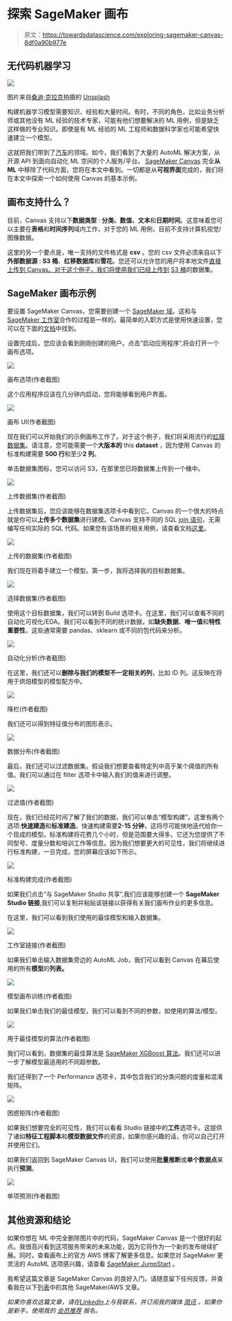 # 探索 SageMaker 画布

> 原文：<https://towardsdatascience.com/exploring-sagemaker-canvas-8df0a90b977e>

## 无代码机器学习

![](img/ca23740b0eec3cc8b71181ffa5b36e3c.png)

图片来自[桑迪·克拉克](https://unsplash.com/@honeypoppet)拍摄的 [Unsplash](https://unsplash.com/photos/0JPMHlHKos0)

构建机器学习模型需要知识、经验和大量时间。有时，不同的角色，比如业务分析师或其他没有 ML 经验的技术专家，可能有他们想要解决的 ML 用例，但是缺乏这样做的专业知识。即使是有 ML 经验的 ML 工程师和数据科学家也可能希望快速建立一个模型。

这就把我们带到了[汽车](https://www.automl.org/automl/)的领域。如今，我们看到了大量的 AutoML 解决方案，从开源 API 到面向自动化 ML 空间的个人服务/平台。 [SageMaker Canvas](https://aws.amazon.com/sagemaker/canvas/) 完全**从 ML** 中移除了代码方面，您将在本文中看到。一切都是从**可视界面**完成的，我们将在本文中探索一个如何使用 Canvas 的基本示例。

## 画布支持什么？

目前，Canvas 支持以下**数据类型** : **分类、数值、文本**和**日期时间**。这意味着您可以主要在**表格**和**时间序列**域内工作，对于您的 ML 用例，目前不支持计算机视觉/图像数据。

这里的另一个要点是，唯一支持的文件格式是 **csv** 。您的 csv 文件必须来自以下**外部数据源** : **S3 桶**、**红移数据库**和**雪花**。您还可以允许您的用户将本地文件[直接上传到 Canvas。对于这个例子，我们将使用我们已经上传到](https://docs.aws.amazon.com/sagemaker/latest/dg/canvas-set-up-local-upload.html) [S3 桶](https://docs.aws.amazon.com/AmazonS3/latest/userguide/UsingBucket.html)的数据集。

## SageMaker 画布示例

要设置 SageMaker Canvas，您需要创建一个 [SageMaker 域](https://docs.aws.amazon.com/sagemaker/latest/dg/gs-studio-onboard.html)。这和与 [SageMaker 工作室](https://aws.amazon.com/sagemaker/studio/)合作的过程是一样的。最简单的入职方式是使用快速设置，您可以在下面的[文档](https://docs.aws.amazon.com/sagemaker/latest/dg/onboard-quick-start.html)中找到。

设置完成后，您应该会看到刚刚创建的用户。点击“启动应用程序”,将会打开一个画布选项。

![](img/96236841a85c2d17575ed39eb29e8a2c.png)

画布选项(作者截图)

这个应用程序应该在几分钟内启动，您将能够看到用户界面。

![](img/8c94b82eb99804363e67d59336bcb6fe.png)

画布 UI(作者截图)

现在我们可以开始我们的示例画布工作了。对于这个例子，我们将采用流行的[虹膜数据集](https://archive.ics.uci.edu/ml/datasets/iris)。请注意，您可能需要一个**大版本的** this **dataset** ，因为使用 Canvas 的标准构建需要 **500 行**和至少**2 列**。

单击数据集图标，您可以访问 S3，在那里您已将数据集上传到一个桶中。

![](img/46e0b208bb59df8e7b9c4001f7e27861.png)

上传数据集(作者截图)

上传数据集后，您应该能够在数据集选项卡中看到它。Canvas 的一个很大的特点就是你可以**上传多个数据集**进行建模。Canvas 支持不同的 SQL [join 语句](https://docs.aws.amazon.com/sagemaker/latest/dg/canvas-joining-data.html)，无需编写任何实际的 SQL 代码。如果您有该场景的相关用例，请查看文档[这里](https://docs.aws.amazon.com/sagemaker/latest/dg/canvas-joining-data.html)。

![](img/ff25c51f7aaa1db9630d5067e0e291e1.png)

上传的数据集(作者截图)

我们现在将着手建立一个模型。第一步，我将选择我的目标数据集。

![](img/d0a5830b23d5fc3f411ae7f57fc760a4.png)

选择数据集(作者截图)

使用这个目标数据集，我们可以转到 Build 选项卡。在这里，我们可以查看不同的自动化可视化/EDA。我们可以看到不同的统计数据，如**缺失数据**、**唯一值**和**特性重要性**，这些通常需要 pandas、sklearn 或不同的包代码来分析。

![](img/f80621dd5452d542e5140f1a59579950.png)

自动化分析(作者截图)

在这里，我们还可以**删除与我们的模型不一定相关的列**，比如 ID 列。这反映在将用于烘焙模型的模型配方中。

![](img/116afa46da7a90aac6758ed4b6b68140.png)

降栏(作者截图)

我们还可以得到特征值分布的图形表示。

![](img/36a6b829afb7f8f6e25cd3a11af5b300.png)

数据分布(作者截图)

最后，我们还可以过滤数据集。假设我们想要查看特定列中高于某个阈值的所有值。我们可以通过在 filter 选项卡中输入我们的值来进行调整。

![](img/e610e8a0130a66c763dfc09980c471f8.png)

过滤值(作者截图)

现在，我们已经花时间了解了我们的数据，我们可以单击“模型构建”。这里有两个选项:**快速建造**和**标准建造**。快速构建需要**2-15 分钟**，这将尽可能快地迭代给你一个现成的模型。标准构建将花费几个小时，但是范围要大得多。它还为您提供了不同型号、度量分数和培训工作等信息。因为我们想要更大的可见性，我们将继续进行标准构建，一旦完成，您的屏幕应该如下所示。

![](img/046ee5884c95294955f6954ab785d43c.png)

标准构建完成(作者截图)

如果我们点击“与 SageMaker Studio 共享”,我们应该能够创建一个 **SageMaker Studio 链接**,我们可以复制并粘贴该链接以获得有关我们画布作业的更多信息。

在这里，我们可以看到我们使用的最佳模型和输入数据集。

![](img/da05f6e54a52fb06481ccb009c9148a4.png)

工作室链接(作者截图)

如果我们单击输入数据集旁边的 AutoML Job，我们可以看到 Canvas 在幕后使用的所有**模型**的**列表。**

![](img/d37a742ed7fe3153bee18ac7ed7e04cd.png)

模型画布训练(作者截图)

如果我们单击我们的最佳模型，我们可以看到不同的参数，如使用的算法/模型。

![](img/6ec22b3ed9bb2718cf73b5c2fd38bcd7.png)

用于最佳模型的算法(作者截图)

我们可以看到，数据集的最佳算法是 [SageMaker XGBoost 算法](https://aws.plainenglish.io/end-to-end-example-of-sagemaker-xgboost-eb9eae8a5207)。我们还可以进一步了解模型最适用的不同超参数。

我们还得到了一个 Performance 选项卡，其中包含我们的分类问题的度量和混淆矩阵。

![](img/caac8fb0735cf44233b5b45b326fec4e.png)

困惑矩阵(作者截图)

如果我们想要完全的可见性，我们可以看看 Studio 链接中的**工件**选项卡。这提供了诸如**特征工程脚本**和**模型数据文件**的资源，如果你感兴趣的话，你可以自己打开并使用它们。

如果我们返回到 SageMaker Canvas UI，我们可以使用**批量推断**或**单个数据点**来执行**预测**。

![](img/6fc355fcec0a78015057a9deb4ad006d.png)

单项预测(作者截图)

## 其他资源和结论

如果你想在 ML 中完全删除图片中的代码，SageMaker Canvas 是一个很好的起点。我很高兴看到这项服务带来的未来功能，因为它将作为一个新的发布继续扩展。同时，查看画布上的官方 AWS 博客了解更多信息。如果您对 SageMaker 更灵活的 AutoML 选项感兴趣，请查看 [SageMaker JumpStart](https://awstip.com/automl-beyond-with-sagemaker-jumpstart-9962ffc4bcd1) 。

我希望这篇文章是 SageMaker Canvas 的良好入门。请随意留下任何反馈，并查看我在以下[列表](https://ram-vegiraju.medium.com/list/aws-42b81fcfe143)中的其他 SageMaker/AWS 文章。

*如果你喜欢这篇文章，请在*[*LinkedIn*](https://www.linkedin.com/in/ram-vegiraju-81272b162/)*上与我联系，并订阅我的媒体* [*简讯*](https://ram-vegiraju.medium.com/subscribe) *。如果你是新手，使用我的* [*会员推荐*](https://ram-vegiraju.medium.com/membership) *报名。*